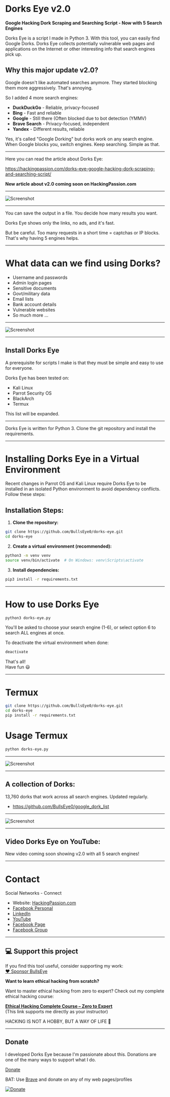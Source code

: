 # Dorks Eye v2.0
**Google Hacking Dork Scraping and Searching Script - Now with 5 Search Engines**

Dorks Eye is a script I made in Python 3. With this tool, you can easily find Google Dorks. Dorks Eye collects potentially vulnerable web pages and applications on the Internet or other interesting info that search engines pick up.

## Why this major update v2.0?

Google doesn't like automated searches anymore. They started blocking them more aggressively. That's annoying.

So I added 4 more search engines:

* **DuckDuckGo** - Reliable, privacy-focused
* **Bing** - Fast and reliable  
* **Google** - Still there (Often blocked due to bot detection (YMMV)
* **Brave Search** - Privacy-focused, independent
* **Yandex** - Different results, reliable

Yes, it's called "Google Dorking" but dorks work on any search engine. When Google blocks you, switch engines. Keep searching. Simple as that.

****

Here you can read the article about Dorks Eye:

https://hackingpassion.com/dorks-eye-google-hacking-dork-scraping-and-searching-script/

**New article about v2.0 coming soon on HackingPassion.com**

****

![Screenshot](Img/dork-eye-banner.png)
***

You can save the output in a file. You decide how many results you want.

Dorks Eye shows only the links, no ads, and it's fast.

But be careful. Too many requests in a short time = captchas or IP blocks. That's why having 5 engines helps.

****

# What data can we find using Dorks?

* Username and passwords
* Admin login pages
* Sensitive documents
* Govt/military data
* Email lists
* Bank account details
* Vulnerable websites
* So much more …

****

![Screenshot](Img/dorks-eye.png)
****

## Install Dorks Eye

A prerequisite for scripts I make is that they must be simple and easy to use for everyone.

Dorks Eye has been tested on:
* Kali Linux
* Parrot Security OS
* BlackArch
* Termux

This list will be expanded.

****

Dorks Eye is written for Python 3. Clone the git repository and install the requirements.

****

# Installing Dorks Eye in a Virtual Environment

Recent changes in Parrot OS and Kali Linux require Dorks Eye to be installed in an isolated Python environment to avoid dependency conflicts. Follow these steps:

## Installation Steps:

1. **Clone the repository:**
```bash
git clone https://github.com/BullsEye0/dorks-eye.git
cd dorks-eye
```

2. **Create a virtual environment (recommended):**
```bash
python3 -m venv venv
source venv/bin/activate  # On Windows: venv\Scripts\activate
```

3. **Install dependencies:**
```bash
pip3 install -r requirements.txt
```

****

# How to use Dorks Eye

```bash
python3 dorks-eye.py
```

You'll be asked to choose your search engine (1-6), or select option 6 to search ALL engines at once.

To deactivate the virtual environment when done:
```bash
deactivate
```

That's all!  
Have fun 😃

****

# Termux

```bash
git clone https://github.com/BullsEye0/dorks-eye.git
cd dorks-eye
pip install -r requirements.txt
```

# Usage Termux

```bash
python dorks-eye.py
```

****

![Screenshot](Img/vb2.png)
****

## A collection of Dorks:

13,760 dorks that work across all search engines. Updated regularly.

* https://github.com/BullsEye0/google_dork_list

****

![Screenshot](Img/banner_dork-list.png)
****

## Video Dorks Eye on YouTube:

New video coming soon showing v2.0 with all 5 search engines!

****

# Contact

Social Networks - Connect

* Website: [HackingPassion.com](https://hackingpassion.com)
* [Facebook Personal](https://www.facebook.com/profile.php?id=100069546190609)
* [LinkedIn](https://www.linkedin.com/in/jolandadekoff/)
* [YouTube](https://www.youtube.com/@HackingPassion)
* [Facebook Page](https://www.facebook.com/ethical.hack.group)
* [Facebook Group](https://www.facebook.com/groups/ethical.hack.group/)

***

## 💻 Support this project

If you find this tool useful, consider supporting my work:  
[❤️ Sponsor BullsEye](https://github.com/sponsors/BullsEye0)

**Want to learn ethical hacking from scratch?**

Want to master ethical hacking from zero to expert?
Check out my complete ethical hacking course:

**[Ethical Hacking Complete Course – Zero to Expert](https://www.udemy.com/course/ethical-hacking-complete-course-zero-to-expert/?couponCode=BULLSEYE)**  
(This link supports me directly as your instructor)

HACKING IS NOT A HOBBY, BUT A WAY OF LIFE 🎯

***

## Donate

I developed Dorks Eye because I'm passionate about this. Donations are one of the many ways to support what I do.

[Donate](https://hackingpassion.com/donate/)

BAT: Use [Brave](https://brave.com/bul891) and donate on any of my web pages/profiles

[![Donate](https://img.shields.io/badge/Donate-PayPal-green.svg)](https://www.paypal.com/cgi-bin/webscr?cmd=_s-xclick&hosted_button_id=R96YN2PUS8V8W)
